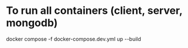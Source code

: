 # To run all containers (client, server, mongodb)
docker compose -f docker-compose.dev.yml up --build